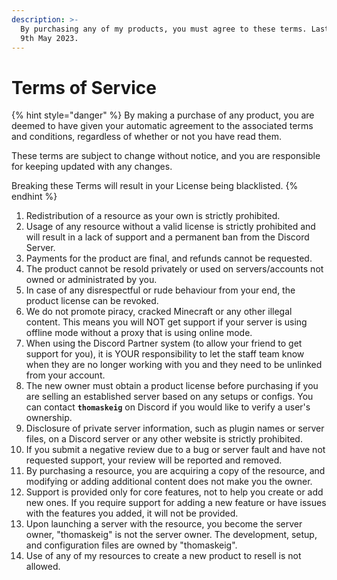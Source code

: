```yaml
---
description: >-
  By purchasing any of my products, you must agree to these terms. Last updated:
  9th May 2023.
---
```


# Terms of Service

{% hint style="danger" %}
By making a purchase of any product, you are deemed to have given your automatic agreement to the associated terms and conditions, regardless of whether or not you have read them.

These terms are subject to change without notice, and you are responsible for keeping updated with any changes.

Breaking these Terms will result in your License being blacklisted.
{% endhint %}

1. Redistribution of a resource as your own is strictly prohibited.
2. Usage of any resource without a valid license is strictly prohibited and will result in a lack of support and a permanent ban from the Discord Server.
3. Payments for the product are final, and refunds cannot be requested.
4. The product cannot be resold privately or used on servers/accounts not owned or administrated by you.
5. In case of any disrespectful or rude behaviour from your end, the product license can be revoked.
6. We do not promote piracy, cracked Minecraft or any other illegal content. This means you will NOT get support if your server is using offline mode without a proxy that is using online mode.
7. When using the Discord Partner system (to allow your friend to get support for you), it is YOUR responsibility to let the staff team know when they are no longer working with you and they need to be unlinked from your account.
8. The new owner must obtain a product license before purchasing if you are selling an established server based on any setups or configs. You can contact **`thomaskeig`** on Discord if you would like to verify a user's ownership.
9. Disclosure of private server information, such as plugin names or server files, on a Discord server or any other website is strictly prohibited.
10. If you submit a negative review due to a bug or server fault and have not requested support, your review will be reported and removed.
11. By purchasing a resource, you are acquiring a copy of the resource, and modifying or adding additional content does not make you the owner.
12. Support is provided only for core features, not to help you create or add new ones. If you require support for adding a new feature or have issues with the features you added, it will not be provided.
13. Upon launching a server with the resource, you become the server owner, "thomaskeig" is not the server owner. The development, setup, and configuration files are owned by "thomaskeig".
14. Use of any of my resources to create a new product to resell is not allowed.

